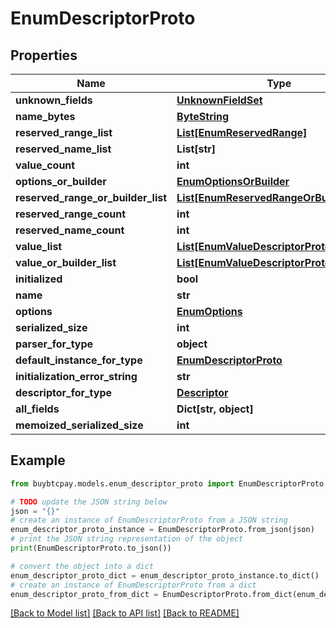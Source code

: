 # EnumDescriptorProto


## Properties

Name | Type | Description | Notes
------------ | ------------- | ------------- | -------------
**unknown_fields** | [**UnknownFieldSet**](UnknownFieldSet.md) |  | [optional] 
**name_bytes** | [**ByteString**](ByteString.md) |  | [optional] 
**reserved_range_list** | [**List[EnumReservedRange]**](EnumReservedRange.md) |  | [optional] 
**reserved_name_list** | **List[str]** |  | [optional] 
**value_count** | **int** |  | [optional] 
**options_or_builder** | [**EnumOptionsOrBuilder**](EnumOptionsOrBuilder.md) |  | [optional] 
**reserved_range_or_builder_list** | [**List[EnumReservedRangeOrBuilder]**](EnumReservedRangeOrBuilder.md) |  | [optional] 
**reserved_range_count** | **int** |  | [optional] 
**reserved_name_count** | **int** |  | [optional] 
**value_list** | [**List[EnumValueDescriptorProto]**](EnumValueDescriptorProto.md) |  | [optional] 
**value_or_builder_list** | [**List[EnumValueDescriptorProtoOrBuilder]**](EnumValueDescriptorProtoOrBuilder.md) |  | [optional] 
**initialized** | **bool** |  | [optional] 
**name** | **str** |  | [optional] 
**options** | [**EnumOptions**](EnumOptions.md) |  | [optional] 
**serialized_size** | **int** |  | [optional] 
**parser_for_type** | **object** |  | [optional] 
**default_instance_for_type** | [**EnumDescriptorProto**](EnumDescriptorProto.md) |  | [optional] 
**initialization_error_string** | **str** |  | [optional] 
**descriptor_for_type** | [**Descriptor**](Descriptor.md) |  | [optional] 
**all_fields** | **Dict[str, object]** |  | [optional] 
**memoized_serialized_size** | **int** |  | [optional] 

## Example

```python
from buybtcpay.models.enum_descriptor_proto import EnumDescriptorProto

# TODO update the JSON string below
json = "{}"
# create an instance of EnumDescriptorProto from a JSON string
enum_descriptor_proto_instance = EnumDescriptorProto.from_json(json)
# print the JSON string representation of the object
print(EnumDescriptorProto.to_json())

# convert the object into a dict
enum_descriptor_proto_dict = enum_descriptor_proto_instance.to_dict()
# create an instance of EnumDescriptorProto from a dict
enum_descriptor_proto_from_dict = EnumDescriptorProto.from_dict(enum_descriptor_proto_dict)
```
[[Back to Model list]](../README.md#documentation-for-models) [[Back to API list]](../README.md#documentation-for-api-endpoints) [[Back to README]](../README.md)


